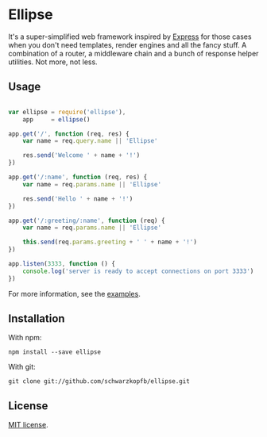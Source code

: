 # Ellipse

It's a super-simplified web framework inspired by [Express](http://expressjs.com/) for those cases when you don't need templates, render engines and all the fancy stuff.
A combination of a router, a middleware chain and a bunch of response helper utilities. Not more, not less. 

## Usage

```js

var ellipse = require('ellipse'),
    app     = ellipse()

app.get('/', function (req, res) {
    var name = req.query.name || 'Ellipse'

    res.send('Welcome ' + name + '!')
})

app.get('/:name', function (req, res) {
    var name = req.params.name || 'Ellipse'

    res.send('Hello ' + name + '!')
})

app.get('/:greeting/:name', function (req) {
    var name = req.params.name || 'Ellipse'

    this.send(req.params.greeting + ' ' + name + '!')
})

app.listen(3333, function () {
    console.log('server is ready to accept connections on port 3333')
})

```

For more information, see the [examples](https://github.com/schwarzkopfb/ellipse/blob/master/examples). 

## Installation

With npm:

    npm install --save ellipse
    
With git:
    
    git clone git://github.com/schwarzkopfb/ellipse.git

## License

[MIT license](https://github.com/schwarzkopfb/hookserver/blob/master/LICENSE).